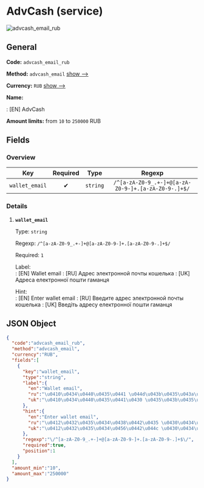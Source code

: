 
# AdvCash (service) 
![advcash_email_rub](https://static.openfintech.io/payout_methods/advcash_email_rub/logo.svg?w=400&c=v0.59.26#w24)  

## General 
 
**Code:** `advcash_email_rub` 
 
**Method:** `advcash_email` [show -->](/payout-methods/advcash_email/) 
 
**Currency:** `RUB` [show -->](/currencies/RUB/) 
 
**Name:** 
 
:	[EN] AdvCash 
 
**Amount limits:** from `10` to `250000` RUB 

## Fields 

### Overview 

|Key|Required|Type|Regexp| 
|:---:|:---:|:---:|:---:| 
|`wallet_email`|✔|`string`|`/^[a-zA-Z0-9_.+-]+@[a-zA-Z0-9-]+.[a-zA-Z0-9-.]+$/`| 
 

### Details 
 
1. **`wallet_email`** 
 
	Type: `string` 
 
	Regexp: `/^[a-zA-Z0-9_.+-]+@[a-zA-Z0-9-]+.[a-zA-Z0-9-.]+$/` 
 
	Required: `1` 
 
	Label:  
	: [EN] Wallet email 
	: [RU] Адрес электронной почты кошелька 
	: [UK] Адреса електронної пошти гаманця 
 
	Hint:  
	: [EN] Enter wallet email 
	: [RU] Введите адрес электронной почты кошелька 
	: [UK] Введіть адресу електронної пошти гаманця 
 

## JSON Object 

```json
{
  "code":"advcash_email_rub",
  "method":"advcash_email",
  "currency":"RUB",
  "fields":[
    {
      "key":"wallet_email",
      "type":"string",
      "label":{
        "en":"Wallet email",
        "ru":"\u0410\u0434\u0440\u0435\u0441 \u044d\u043b\u0435\u043a\u0442\u0440\u043e\u043d\u043d\u043e\u0439 \u043f\u043e\u0447\u0442\u044b \u043a\u043e\u0448\u0435\u043b\u044c\u043a\u0430",
        "uk":"\u0410\u0434\u0440\u0435\u0441\u0430 \u0435\u043b\u0435\u043a\u0442\u0440\u043e\u043d\u043d\u043e\u0457 \u043f\u043e\u0448\u0442\u0438 \u0433\u0430\u043c\u0430\u043d\u0446\u044f"
      },
      "hint":{
        "en":"Enter wallet email",
        "ru":"\u0412\u0432\u0435\u0434\u0438\u0442\u0435 \u0430\u0434\u0440\u0435\u0441 \u044d\u043b\u0435\u043a\u0442\u0440\u043e\u043d\u043d\u043e\u0439 \u043f\u043e\u0447\u0442\u044b \u043a\u043e\u0448\u0435\u043b\u044c\u043a\u0430",
        "uk":"\u0412\u0432\u0435\u0434\u0456\u0442\u044c \u0430\u0434\u0440\u0435\u0441\u0443 \u0435\u043b\u0435\u043a\u0442\u0440\u043e\u043d\u043d\u043e\u0457 \u043f\u043e\u0448\u0442\u0438 \u0433\u0430\u043c\u0430\u043d\u0446\u044f"
      },
      "regexp":"\/^[a-zA-Z0-9_.+-]+@[a-zA-Z0-9-]+.[a-zA-Z0-9-.]+$\/",
      "required":true,
      "position":1
    }
  ],
  "amount_min":"10",
  "amount_max":"250000"
}
```  
